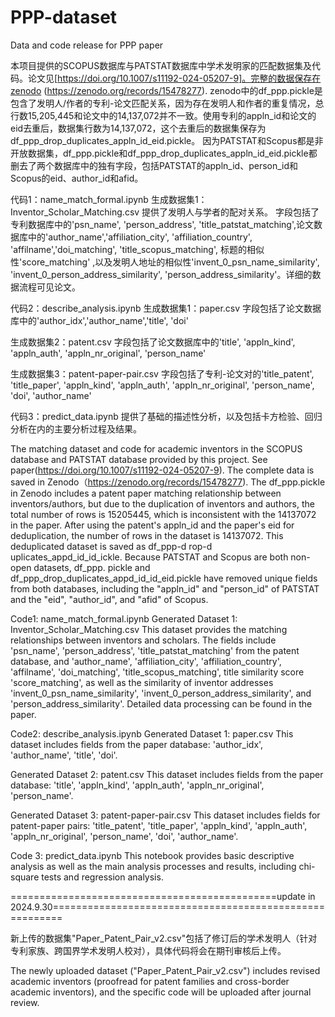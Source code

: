 # PPP-dataset
Data and code release for PPP paper

本项目提供的SCOPUS数据库与PATSTAT数据库中学术发明家的匹配数据集及代码。论文见[https://doi.org/10.1007/s11192-024-05207-9]。完整的数据保存在zenodo (https://zenodo.org/records/15478277).
zenodo中的df_ppp.pickle是包含了发明人/作者的专利-论文匹配关系，因为存在发明人和作者的重复情况，总行数15,205,445和论文中的14,137,072并不一致。使用专利的appln_id和论文的eid去重后，数据集行数为14,137,072，这个去重后的数据集保存为df_ppp_drop_duplicates_appln_id_eid.pickle。
因为PATSTAT和Scopus都是非开放数据集，df_ppp.pickle和df_ppp_drop_duplicates_appln_id_eid.pickle都删去了两个数据库中的独有字段，包括PATSTAT的appln_id、person_id和Scopus的eid、author_id和afid。

代码1：name_match_formal.ipynb
生成数据集1：Inventor_Scholar_Matching.csv
提供了发明人与学者的配对关系。
字段包括了专利数据库中的'psn_name', 'person_address', 'title_patstat_matching',论文数据库中的'author_name','affiliation_city', 'affiliation_country', 'affilname','doi_matching', 'title_scopus_matching',
标题的相似性'score_matching' ,以及发明人地址的相似性'invent_0_psn_name_similarity', 'invent_0_person_address_similarity',
       'person_address_similarity'。详细的数据流程可见论文。


代码2：describe_analysis.ipynb
生成数据集1：paper.csv
字段包括了论文数据库中的'author_idx','author_name','title', 'doi'

生成数据集2：patent.csv
字段包括了论文数据库中的'title', 'appln_kind', 'appln_auth', 'appln_nr_original', 'person_name'

生成数据集3：patent-paper-pair.csv
字段包括了专利-论文对的'title_patent', 'title_paper', 'appln_kind', 'appln_auth', 'appln_nr_original', 'person_name', 'doi', 'author_name'

代码3：predict_data.ipynb
提供了基础的描述性分析，以及包括卡方检验、回归分析在内的主要分析过程及结果。


The matching dataset and code for academic inventors in the SCOPUS database and PATSTAT database provided by this project. See paper(https://doi.org/10.1007/s11192-024-05207-9). The complete data is saved in Zenodo（https://zenodo.org/records/15478277).
The df_ppp.pickle in Zenodo includes a patent paper matching relationship between inventors/authors, but due to the duplication of inventors and authors, the total number of rows is 15205445, which is inconsistent with the 14137072 in the paper.
After using the patent's appln_id and the paper's eid for deduplication, the number of rows in the dataset is 14137072. This deduplicated dataset is saved as df_ppp-d rop-d uplicates_appd_id_id_ickle.
Because PATSTAT and Scopus are both non-open datasets, df_ppp. pickle and df_ppp_drop_duplicates_appd_id_id_eid.pickle have removed unique fields from both databases, including the "appln_id" and "person_id" of PATSTAT and the "eid", "author_id", and "afid" of Scopus.

Code1: name_match_formal.ipynb
Generated Dataset 1: Inventor_Scholar_Matching.csv
This dataset provides the matching relationships between inventors and scholars.
The fields include 'psn_name', 'person_address', 'title_patstat_matching' from the patent database, and 'author_name', 'affiliation_city', 'affiliation_country', 'affilname', 'doi_matching', 'title_scopus_matching', title similarity score 'score_matching', as well as the similarity of inventor addresses 'invent_0_psn_name_similarity', 'invent_0_person_address_similarity', and 'person_address_similarity'.
Detailed data processing can be found in the paper.

Code2: describe_analysis.ipynb
Generated Dataset 1: paper.csv
This dataset includes fields from the paper database: 'author_idx', 'author_name', 'title', 'doi'.

Generated Dataset 2: patent.csv
This dataset includes fields from the paper database: 'title', 'appln_kind', 'appln_auth', 'appln_nr_original', 'person_name'.

Generated Dataset 3: patent-paper-pair.csv
This dataset includes fields for patent-paper pairs: 'title_patent', 'title_paper', 'appln_kind', 'appln_auth', 'appln_nr_original', 'person_name', 'doi', 'author_name'.

Code 3: predict_data.ipynb
This notebook provides basic descriptive analysis as well as the main analysis processes and results, including chi-square tests and regression analysis.


==============================================update in 2024.9.30========================================================

新上传的数据集"Paper_Patent_Pair_v2.csv"包括了修订后的学术发明人（针对专利家族、跨国界学术发明人校对），具体代码将会在期刊审核后上传。

The newly uploaded dataset ("Paper_Patent_Pair_v2.csv") includes revised academic inventors (proofread for patent families and cross-border academic inventors), and the specific code will be uploaded after journal review.




